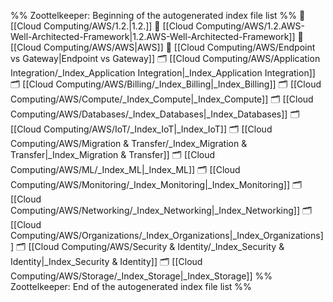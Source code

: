 %% Zoottelkeeper: Beginning of the autogenerated index file list  %%
📄 [[Cloud Computing/AWS/1.2.|1.2.]]
📄 [[Cloud Computing/AWS/1.2.AWS-Well-Architected-Framework|1.2.AWS-Well-Architected-Framework]]
📄 [[Cloud Computing/AWS/AWS|AWS]]
📄 [[Cloud Computing/AWS/Endpoint vs Gateway|Endpoint vs Gateway]]
🗂️ [[Cloud Computing/AWS/Application Integration/_Index_Application Integration|_Index_Application Integration]]
🗂️ [[Cloud Computing/AWS/Billing/_Index_Billing|_Index_Billing]]
🗂️ [[Cloud Computing/AWS/Compute/_Index_Compute|_Index_Compute]]
🗂️ [[Cloud Computing/AWS/Databases/_Index_Databases|_Index_Databases]]
🗂️ [[Cloud Computing/AWS/IoT/_Index_IoT|_Index_IoT]]
🗂️ [[Cloud Computing/AWS/Migration & Transfer/_Index_Migration & Transfer|_Index_Migration & Transfer]]
🗂️ [[Cloud Computing/AWS/ML/_Index_ML|_Index_ML]]
🗂️ [[Cloud Computing/AWS/Monitoring/_Index_Monitoring|_Index_Monitoring]]
🗂️ [[Cloud Computing/AWS/Networking/_Index_Networking|_Index_Networking]]
🗂️ [[Cloud Computing/AWS/Organizations/_Index_Organizations|_Index_Organizations]]
🗂️ [[Cloud Computing/AWS/Security & Identity/_Index_Security & Identity|_Index_Security & Identity]]
🗂️ [[Cloud Computing/AWS/Storage/_Index_Storage|_Index_Storage]]
%% Zoottelkeeper: End of the autogenerated index file list  %%
